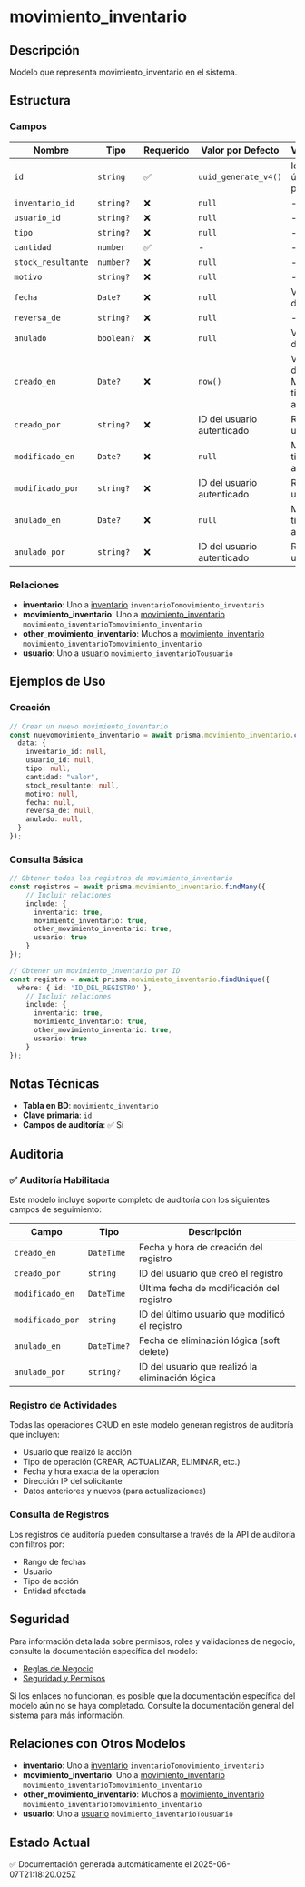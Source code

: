 # movimiento_inventario

## Descripción
Modelo que representa movimiento_inventario en el sistema.

## Estructura

### Campos

| Nombre | Tipo | Requerido | Valor por Defecto | Validaciones | Descripción |
|--------|------|-----------|-------------------|--------------|-------------|
| `id` | `string` | ✅ | `uuid_generate_v4()` | Identificador único, Valor por defecto |  |
| `inventario_id` | `string?` | ❌ | `null` | - |  |
| `usuario_id` | `string?` | ❌ | `null` | - |  |
| `tipo` | `string?` | ❌ | `null` | - |  |
| `cantidad` | `number` | ✅ | - | - |  |
| `stock_resultante` | `number?` | ❌ | `null` | - |  |
| `motivo` | `string?` | ❌ | `null` | - |  |
| `fecha` | `Date?` | ❌ | `null` | Valor por defecto |  |
| `reversa_de` | `string?` | ❌ | `null` | - |  |
| `anulado` | `boolean?` | ❌ | `null` | Valor por defecto |  |
| `creado_en` | `Date?` | ❌ | `now()` | Valor por defecto, Marca de tiempo automática |  |
| `creado_por` | `string?` | ❌ | ID del usuario autenticado | Referencia a usuario |  |
| `modificado_en` | `Date?` | ❌ | `null` | Marca de tiempo automática |  |
| `modificado_por` | `string?` | ❌ | ID del usuario autenticado | Referencia a usuario |  |
| `anulado_en` | `Date?` | ❌ | `null` | Marca de tiempo automática |  |
| `anulado_por` | `string?` | ❌ | ID del usuario autenticado | Referencia a usuario |  |

### Relaciones

- **inventario**: Uno a [inventario](./inventario.md) `inventarioTomovimiento_inventario`
- **movimiento_inventario**: Uno a [movimiento_inventario](./movimiento_inventario.md) `movimiento_inventarioTomovimiento_inventario`
- **other_movimiento_inventario**: Muchos a [movimiento_inventario](./movimiento_inventario.md) `movimiento_inventarioTomovimiento_inventario`
- **usuario**: Uno a [usuario](./usuario.md) `movimiento_inventarioTousuario`

## Ejemplos de Uso

### Creación

```typescript
// Crear un nuevo movimiento_inventario
const nuevomovimiento_inventario = await prisma.movimiento_inventario.create({
  data: {
    inventario_id: null,
    usuario_id: null,
    tipo: null,
    cantidad: "valor",
    stock_resultante: null,
    motivo: null,
    fecha: null,
    reversa_de: null,
    anulado: null,
  }
});
```

### Consulta Básica

```typescript
// Obtener todos los registros de movimiento_inventario
const registros = await prisma.movimiento_inventario.findMany({
    // Incluir relaciones
    include: {
      inventario: true,
      movimiento_inventario: true,
      other_movimiento_inventario: true,
      usuario: true
    }
});

// Obtener un movimiento_inventario por ID
const registro = await prisma.movimiento_inventario.findUnique({
  where: { id: 'ID_DEL_REGISTRO' },
    // Incluir relaciones
    include: {
      inventario: true,
      movimiento_inventario: true,
      other_movimiento_inventario: true,
      usuario: true
    }
});
```

## Notas Técnicas

- **Tabla en BD**: `movimiento_inventario`
- **Clave primaria**: `id`
- **Campos de auditoría**: ✅ Sí

## Auditoría

### ✅ Auditoría Habilitada

Este modelo incluye soporte completo de auditoría con los siguientes campos de seguimiento:

| Campo | Tipo | Descripción |
|-------|------|-------------|
| `creado_en` | `DateTime` | Fecha y hora de creación del registro |
| `creado_por` | `string` | ID del usuario que creó el registro |
| `modificado_en` | `DateTime` | Última fecha de modificación del registro |
| `modificado_por` | `string` | ID del último usuario que modificó el registro |
| `anulado_en` | `DateTime?` | Fecha de eliminación lógica (soft delete) |
| `anulado_por` | `string?` | ID del usuario que realizó la eliminación lógica |

### Registro de Actividades

Todas las operaciones CRUD en este modelo generan registros de auditoría que incluyen:

- Usuario que realizó la acción
- Tipo de operación (CREAR, ACTUALIZAR, ELIMINAR, etc.)
- Fecha y hora exacta de la operación
- Dirección IP del solicitante
- Datos anteriores y nuevos (para actualizaciones)

### Consulta de Registros

Los registros de auditoría pueden consultarse a través de la API de auditoría con filtros por:

- Rango de fechas
- Usuario
- Tipo de acción
- Entidad afectada

## Seguridad

Para información detallada sobre permisos, roles y validaciones de negocio, consulte la documentación específica del modelo:

- [Reglas de Negocio](./movimiento_inventario/reglas_negocio.md)
- [Seguridad y Permisos](./movimiento_inventario/seguridad.md)

Si los enlaces no funcionan, es posible que la documentación específica del modelo aún no se haya completado. Consulte la documentación general del sistema para más información.

## Relaciones con Otros Modelos

- **inventario**: Uno a [inventario](./inventario.md) `inventarioTomovimiento_inventario`
- **movimiento_inventario**: Uno a [movimiento_inventario](./movimiento_inventario.md) `movimiento_inventarioTomovimiento_inventario`
- **other_movimiento_inventario**: Muchos a [movimiento_inventario](./movimiento_inventario.md) `movimiento_inventarioTomovimiento_inventario`
- **usuario**: Uno a [usuario](./usuario.md) `movimiento_inventarioTousuario`

## Estado Actual

✅ Documentación generada automáticamente el 2025-06-07T21:18:20.025Z
